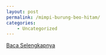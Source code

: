 ```yaml
---
layout: post
permalink: /mimpi-burung-beo-hitam/
categories:
    - Uncategorized
---
```


[Baca Selengkapnya](/05)